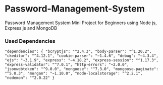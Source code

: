 # Password-Management-System

Password Management System Mini Project for Beginners using Node js, Express js and MongoDB

### Used Dependencies

`"dependencies": {
    "bcryptjs": "^2.4.3",
    "body-parser": "^1.20.2",
    "ckeditor": "^4.12.1",
    "cookie-parser": "~1.4.6",
    "debug": "~4.3.4",
    "ejs": "~3.1.9",
    "express": "~4.18.2",
    "express-session": "^1.17.3",
    "express-validator": "^7.0.1",
    "http-errors": "~2.0.0",
    "jsonwebtoken": "^9.0.0",
    "mongoose": "^7.3.0",
    "mongoose-paginate": "^5.0.3",
    "morgan": "~1.10.0",
    "node-localstorage": "^2.2.1",
    "nodemon": "^2.0.22"
  }`
